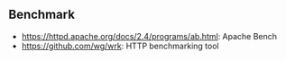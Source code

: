 ## Benchmark
* https://httpd.apache.org/docs/2.4/programs/ab.html: Apache Bench
* https://github.com/wg/wrk: HTTP benchmarking tool
